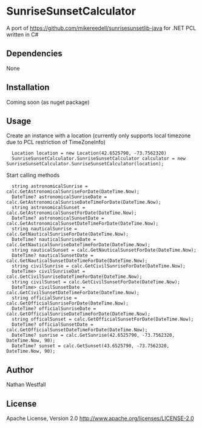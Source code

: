 # SunriseSunsetCalculator
A port of https://github.com/mikereedell/sunrisesunsetlib-java for .NET PCL written in C#

## Dependencies
None

## Installation
Coming soon (as nuget package)

## Usage
Create an instance with a location (currently only supports local timezone due to PCL restriction of TimeZoneInfo)
```
  Location location = new Location(42.6525790, -73.7562320)
  SunriseSunsetCalculator.SunriseSunsetCalculator calculator = new SunriseSunsetCalculator.SunriseSunsetCalculator(location);
```
Start calling methods
```
  string astronomicalSunrise = calc.GetAstronomicalSunriseForDate(DateTime.Now);
  DateTime? astronomicalSunriseDate = calc.GetAstronomicalSunriseDateTimeForDate(DateTime.Now);
  string astronomicalSunset = calc.GetAstronomicalSunsetForDate(DateTime.Now);
  DateTime? astronomicalSunsetDate = calc.GetAstronomicalSunsetDateTimeForDate(DateTime.Now);
  string nauticalSunrise = calc.GetNauticalSunriseForDate(DateTime.Now);
  DateTime? nauticalSunriseDate = calc.GetNauticalSunriseDateTimeForDate(DateTime.Now);
  string nauticalSunset = calc.GetNauticalSunsetForDate(DateTime.Now);
  DateTime? nauticalSunsetDate = calc.GetNauticalSunsetDateTimeForDate(DateTime.Now);
  string civilSunrise = calc.GetCivilSunriseForDate(DateTime.Now);
  DateTime> civilSunriseDat = calc.GetCivilSunriseDateTimeForDate(DateTime.Now);
  string civilSunset = calc.GetCivilSunsetForDate(DateTime.Now);
  DateTime> civilSunsetDate = calc.GetCivilSunsetDateTimeForDate(DateTime.Now);
  string officialSunrise = calc.GetOfficialSunriseForDate(DateTime.Now);
  DateTime? officialSunriseDate = calc.GetOfficialSunriseDateTimeForDate(DateTime.Now);
  string officalSunset = calc.GetOfficialSunsetForDate(DateTime.Now);
  DateTime? officialSunsetDate = calc.GetOfficialSunsetDateTimeForDate(DateTime.Now);
  DateTime? sunrise = calc.GetSunrise(42.6525790, -73.7562320, DateTime.Now, 90);
  DateTime? sunset = calc.GetSunset(43.6525790, -73.7562320, DateTime.Now, 90);
```
## Author
Nathan Westfall

## License
Apache License, Version 2.0 http://www.apache.org/licenses/LICENSE-2.0
